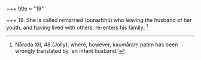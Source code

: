 +++
title = "19"

+++
19. She is called remarried (punarbhū) who leaving the husband of her youth, and having lived with others, re-enters his family; [^18] 


[^18]:  Nārada XII, 48 (Jolly), where, however, kaumāraṃ patim has been wrongly translated by 'an infant husband.'
